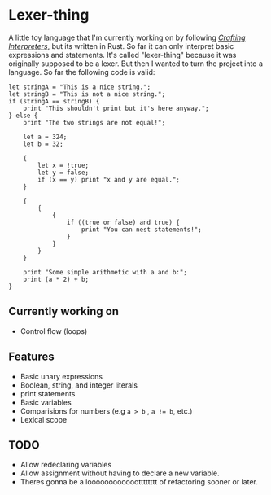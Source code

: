 # Lexer-thing

A little toy language that I'm currently working on by following [*Crafting Interpreters*](https://craftinginterpreters.com/), but its written in Rust. So far it can only interpret basic expressions and statements. It's called "lexer-thing" because it was originally supposed to be a lexer. But then I wanted to turn the project into a language. So far the following code is valid:
```
let stringA = "This is a nice string.";
let stringB = "This is not a nice string.";
if (stringA == stringB) {
    print "This shouldn't print but it's here anyway.";
} else {
    print "The two strings are not equal!";

    let a = 324;
    let b = 32;

    {
        let x = !true;
        let y = false;
        if (x == y) print "x and y are equal.";
    }

    {
        {
            {
                if ((true or false) and true) {
                    print "You can nest statements!";
                }
            }
        }
    }

    print "Some simple arithmetic with a and b:";
    print (a * 2) + b; 
}
```

## Currently working on
- Control flow (loops)
## Features
- Basic unary expressions
- Boolean, string, and integer literals
- print statements
- Basic variables
- Comparisions for numbers (e.g `a > b` , `a != b`, etc.)
- Lexical scope

## TODO
- Allow redeclaring variables
- Allow assignment without having to declare a new variable.
- Theres gonna be a looooooooooootttttttt of refactoring sooner or later.